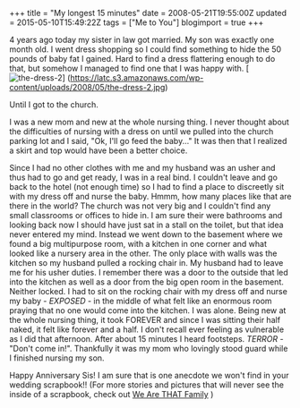 +++
title = "My longest 15 minutes"
date = 2008-05-21T19:55:00Z
updated = 2015-05-10T15:49:22Z
tags = ["Me to You"]
blogimport = true 
+++

4 years ago today my sister in law got married.  My son was exactly one month old.  I went dress shopping so I could find something to hide the 50 pounds of baby fat I gained.  Hard to find a dress flattering enough to do that, but somehow I managed to find one that I was happy with. [![the-dress-2](https://latc.s3.amazonaws.com/wp-content/uploads/2008/05/the-dress-2-242x300.jpg "the-dress-2")] (https://latc.s3.amazonaws.com/wp-content/uploads/2008/05/the-dress-2.jpg)  

Until I got to the church.  

I was a new mom and new at the whole nursing thing.  I never thought about the difficulties of nursing with a dress on until we pulled into the church parking lot and I said, "Ok, I'll go feed the baby..."   It was then that I realized a skirt and top would have been a better choice.  

Since I had no other clothes with me and my husband was an usher and thus had to go and get ready, I was in a real bind.  I couldn't leave and go back to the hotel (not enough time)  so I had to find a place to discreetly sit with my dress off and nurse the baby.  Hmmm, how many places like that are there in the world?  The church was not very big and I couldn't find any small classrooms or offices to hide in.  I am sure their were bathrooms and looking back now I should have just sat in a stall on the toilet, but that idea never entered my mind.  Instead we went down to the basement where we found a big multipurpose room, with a kitchen in one corner and what looked like a nursery area in the other.  The only place with walls was the kitchen so my husband pulled a rocking chair in.  My husband had to leave me for his usher duties.  I remember there was a door to the outside that led into the kitchen as well as a door from the big open room in the basement.   Neither locked.   I had to sit on the rocking chair with my dress off and nurse my baby - _EXPOSED_ - in the middle of what felt like an enormous room praying that no one would come into the kitchen.  I was alone.  Being new at the whole nursing thing, it took FOREVER and since I was sitting their half naked, it felt like forever and a half.  I don't recall ever feeling as vulnerable as I did that afternoon.  After about 15 minutes I heard footsteps.  _TERROR_ - "Don't come in!".   Thankfully it was my mom who lovingly stood guard while I finished nursing my son.  

Happy Anniversary Sis!  I am sure that is one anecdote we won't find in your wedding scrapbook!!  (For more stories and pictures that will never see the inside of a scrapbook, check out [We Are THAT Family](http://www.wearethatfamily.com/2008/05/sincerely-fro-me-to-you-miniature.html) )

